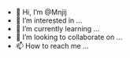 - 👋 Hi, I’m @Mnjij
- 👀 I’m interested in ...
- 🌱 I’m currently learning ...
- 💞️ I’m looking to collaborate on ...
- 📫 How to reach me ...

<!---
Mnjij/Mnjij is a ✨ special ✨ repository because its `README.md` (this file) appears on your GitHub profile.
You can click the Preview link to take a look at your changes.
--->
